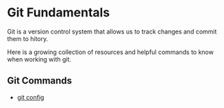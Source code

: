 # Git Fundamentals

Git is a version control system that allows us to track changes and commit them to hitory. 

Here is a growing collection of resources and helpful commands to know when working with git.

## Git Commands
- [git config](./commands/Config.md)
